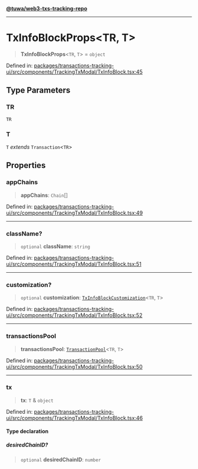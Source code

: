 [**@tuwa/web3-txs-tracking-repo**](../../../README.md)

***

# TxInfoBlockProps\<TR, T\>

> **TxInfoBlockProps**\<`TR`, `T`\> = `object`

Defined in: [packages/transactions-tracking-ui/src/components/TrackingTxModal/TxInfoBlock.tsx:45](https://github.com/TuwaIO/web3-transactions-tracking/blob/c4501805f0653586df89a8ca8b457a9b9dbc45fd/packages/transactions-tracking-ui/src/components/TrackingTxModal/TxInfoBlock.tsx#L45)

## Type Parameters

### TR

`TR`

### T

`T` *extends* `Transaction`\<`TR`\>

## Properties

### appChains

> **appChains**: `Chain`[]

Defined in: [packages/transactions-tracking-ui/src/components/TrackingTxModal/TxInfoBlock.tsx:49](https://github.com/TuwaIO/web3-transactions-tracking/blob/c4501805f0653586df89a8ca8b457a9b9dbc45fd/packages/transactions-tracking-ui/src/components/TrackingTxModal/TxInfoBlock.tsx#L49)

***

### className?

> `optional` **className**: `string`

Defined in: [packages/transactions-tracking-ui/src/components/TrackingTxModal/TxInfoBlock.tsx:51](https://github.com/TuwaIO/web3-transactions-tracking/blob/c4501805f0653586df89a8ca8b457a9b9dbc45fd/packages/transactions-tracking-ui/src/components/TrackingTxModal/TxInfoBlock.tsx#L51)

***

### customization?

> `optional` **customization**: [`TxInfoBlockCustomization`](TxInfoBlockCustomization.md)\<`TR`, `T`\>

Defined in: [packages/transactions-tracking-ui/src/components/TrackingTxModal/TxInfoBlock.tsx:52](https://github.com/TuwaIO/web3-transactions-tracking/blob/c4501805f0653586df89a8ca8b457a9b9dbc45fd/packages/transactions-tracking-ui/src/components/TrackingTxModal/TxInfoBlock.tsx#L52)

***

### transactionsPool

> **transactionsPool**: [`TransactionPool`](../../../web3-transactions-tracking-core/src/type-aliases/TransactionPool.md)\<`TR`, `T`\>

Defined in: [packages/transactions-tracking-ui/src/components/TrackingTxModal/TxInfoBlock.tsx:50](https://github.com/TuwaIO/web3-transactions-tracking/blob/c4501805f0653586df89a8ca8b457a9b9dbc45fd/packages/transactions-tracking-ui/src/components/TrackingTxModal/TxInfoBlock.tsx#L50)

***

### tx

> **tx**: `T` & `object`

Defined in: [packages/transactions-tracking-ui/src/components/TrackingTxModal/TxInfoBlock.tsx:46](https://github.com/TuwaIO/web3-transactions-tracking/blob/c4501805f0653586df89a8ca8b457a9b9dbc45fd/packages/transactions-tracking-ui/src/components/TrackingTxModal/TxInfoBlock.tsx#L46)

#### Type declaration

##### desiredChainID?

> `optional` **desiredChainID**: `number`
